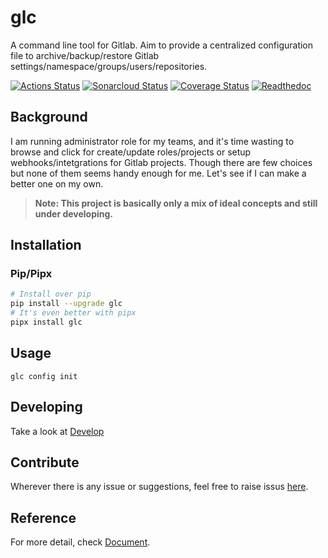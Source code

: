 # glc
A command line tool for Gitlab.
Aim to provide a centralized configuration file to archive/backup/restore Gitlab settings/namespace/groups/users/repositories.

[![Actions Status](https://github.com/evinoca/glc/workflows/CI/badge.svg)](https://github.com/evinoca/glc/actions?query=workflow%3ACI) [![Sonarcloud Status](https://sonarcloud.io/api/project_badges/measure?project=glc&metric=alert_status)](https://sonarcloud.io/dashboard?id=glc) [![Coverage Status](https://coveralls.io/repos/github/evinoca/glc/badge.svg?branch=master)](https://coveralls.io/github/evinoca/glc?branch=master) [![Readthedoc](https://readthedocs.org/projects/gli/badge/?version=latest)](https://gli.readthedocs.io/en/latest/)

## Background
I am running administrator role for my teams, and it's time wasting to browse and click for create/update roles/projects or setup webhooks/intetgrations for Gitlab projects. Though there are few choices but none of them seems handy enough for me. Let's see if I can make a better one on my own.

> **Note: This project is basically only a mix of ideal concepts and still under developing.**


## Installation


### Pip/Pipx
```bash
# Install over pip
pip install --upgrade glc
# It's even better with pipx
pipx install glc
```

## Usage
```
glc config init
```

## Developing
Take a look at [Develop](https://glc.readthedocs.io/en/latest/develop/)

## Contribute
Wherever there is any issue or suggestions, feel free to raise issus [here](https://github.com/evinoca/glc/issues).

## Reference
For more detail, check [Document](https://glc.readthedocs.io/en/latest/).

